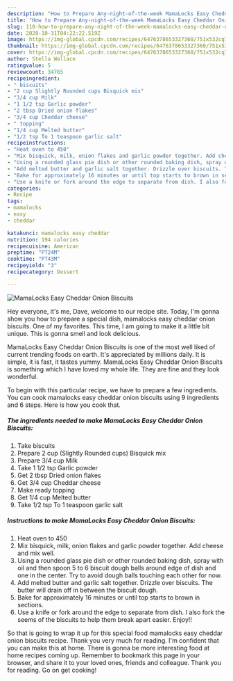 ```yaml
---
description: "How to Prepare Any-night-of-the-week MamaLocks Easy Cheddar Onion Biscuits"
title: "How to Prepare Any-night-of-the-week MamaLocks Easy Cheddar Onion Biscuits"
slug: 110-how-to-prepare-any-night-of-the-week-mamalocks-easy-cheddar-onion-biscuits
date: 2020-10-31T04:22:22.519Z
image: https://img-global.cpcdn.com/recipes/6476378653327360/751x532cq70/mamalocks-easy-cheddar-onion-biscuits-recipe-main-photo.jpg
thumbnail: https://img-global.cpcdn.com/recipes/6476378653327360/751x532cq70/mamalocks-easy-cheddar-onion-biscuits-recipe-main-photo.jpg
cover: https://img-global.cpcdn.com/recipes/6476378653327360/751x532cq70/mamalocks-easy-cheddar-onion-biscuits-recipe-main-photo.jpg
author: Stella Wallace
ratingvalue: 5
reviewcount: 34765
recipeingredient:
- " biscuits"
- "2 cup Slightly Rounded cups Bisquick mix"
- "3/4 cup Milk"
- "1 1/2 tsp Garlic powder"
- "2 tbsp Dried onion flakes"
- "3/4 cup Cheddar cheese"
- " topping"
- "1/4 cup Melted butter"
- "1/2 tsp To 1 teaspoon garlic salt"
recipeinstructions:
- "Heat oven to 450"
- "Mix bisquick, milk, onion flakes and garlic powder together. Add cheese and mix well."
- "Using a rounded glass pie dish or other rounded baking dish, spray with oil and then spoon 5 to 6 biscuit dough balls around edge of dish and one in the center. Try to avoid dough balls touching each other for now."
- "Add melted butter and garlic salt together. Drizzle over biscuits. The butter will drain off in between the biscuit dough."
- "Bake for approximately 16 minutes or until top starts to brown in sections."
- "Use a knife or fork around the edge to separate from dish. I also fork the seems of the biscuits to help them break apart easier. Enjoy!!"
categories:
- Recipe
tags:
- mamalocks
- easy
- cheddar

katakunci: mamalocks easy cheddar 
nutrition: 194 calories
recipecuisine: American
preptime: "PT24M"
cooktime: "PT43M"
recipeyield: "3"
recipecategory: Dessert

---
```



![MamaLocks Easy Cheddar Onion Biscuits](https://img-global.cpcdn.com/recipes/6476378653327360/751x532cq70/mamalocks-easy-cheddar-onion-biscuits-recipe-main-photo.jpg)

Hey everyone, it's me, Dave, welcome to our recipe site. Today, I'm gonna show you how to prepare a special dish, mamalocks easy cheddar onion biscuits. One of my favorites. This time, I am going to make it a little bit unique. This is gonna smell and look delicious.



MamaLocks Easy Cheddar Onion Biscuits is one of the most well liked of current trending foods on earth. It's appreciated by millions daily. It is simple, it is fast, it tastes yummy. MamaLocks Easy Cheddar Onion Biscuits is something which I have loved my whole life. They are fine and they look wonderful.


To begin with this particular recipe, we have to prepare a few ingredients. You can cook mamalocks easy cheddar onion biscuits using 9 ingredients and 6 steps. Here is how you cook that.

<!--inarticleads1-->

##### The ingredients needed to make MamaLocks Easy Cheddar Onion Biscuits:

1. Take  biscuits
1. Prepare 2 cup (Slightly Rounded cups) Bisquick mix
1. Prepare 3/4 cup Milk
1. Take 1 1/2 tsp Garlic powder
1. Get 2 tbsp Dried onion flakes
1. Get 3/4 cup Cheddar cheese
1. Make ready  topping
1. Get 1/4 cup Melted butter
1. Take 1/2 tsp To 1 teaspoon garlic salt




<!--inarticleads2-->

##### Instructions to make MamaLocks Easy Cheddar Onion Biscuits:

1. Heat oven to 450
1. Mix bisquick, milk, onion flakes and garlic powder together. Add cheese and mix well.
1. Using a rounded glass pie dish or other rounded baking dish, spray with oil and then spoon 5 to 6 biscuit dough balls around edge of dish and one in the center. Try to avoid dough balls touching each other for now.
1. Add melted butter and garlic salt together. Drizzle over biscuits. The butter will drain off in between the biscuit dough.
1. Bake for approximately 16 minutes or until top starts to brown in sections.
1. Use a knife or fork around the edge to separate from dish. I also fork the seems of the biscuits to help them break apart easier. Enjoy!!




So that is going to wrap it up for this special food mamalocks easy cheddar onion biscuits recipe. Thank you very much for reading. I'm confident that you can make this at home. There is gonna be more interesting food at home recipes coming up. Remember to bookmark this page in your browser, and share it to your loved ones, friends and colleague. Thank you for reading. Go on get cooking!

